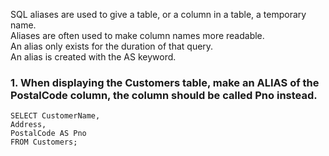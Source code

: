SQL aliases are used to give a table, or a column in a table, a temporary name.  
Aliases are often used to make column names more readable.  
An alias only exists for the duration of that query.  
An alias is created with the AS keyword.  
### 1. When displaying the Customers table, make an ALIAS of the PostalCode column, the column should be called Pno instead.
```
SELECT CustomerName,
Address,
PostalCode AS Pno
FROM Customers;
```
